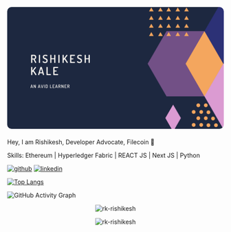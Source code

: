 <img style="border-radius: 10px;" src="https://github.com/rk-rishikesh/rk-rishikesh/blob/main/Cover.png"/>

####  
Hey, I am Rishikesh, Developer Advocate, Filecoin 👋

Skills: Ethereum | Hyperledger Fabric | REACT JS | Next JS | Python

[<img src='https://cdn.jsdelivr.net/npm/simple-icons@3.0.1/icons/github.svg' alt='github' height='40'>](https://github.com/rk-rishikesh)  [<img src='https://cdn.jsdelivr.net/npm/simple-icons@3.0.1/icons/linkedin.svg' alt='linkedin' height='40'>](https://www.linkedin.com/in/rishikeshkale/)  

[![Top Langs](https://github-readme-stats.vercel.app/api/top-langs/?username=rk-rishikesh)](https://github.com/anuraghazra/github-readme-stats)

![GitHub Activity Graph](https://activity-graph.herokuapp.com/graph?username=rk-rishikesh)  


<p align="center"> <img src="https://github-readme-streak-stats.herokuapp.com/?user=rk-rishikesh" alt="rk-rishikesh" /> </p>
<p align="center"> <img src="https://gpvc.arturio.dev/rk-rishikesh" alt="rk-rishikesh" /> </p>
